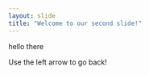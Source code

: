 ```yaml
---
layout: slide
title: "Welcome to our second slide!"
---
```

hello there

Use the left arrow to go back!
